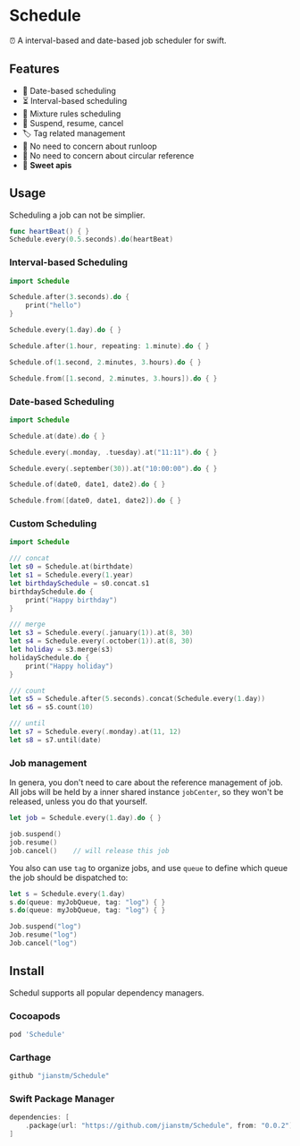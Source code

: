 # Schedule

⏰ A interval-based and date-based job scheduler for swift.


## Features

- 📆 Date-based scheduling
- ⏳ Interval-based scheduling
- 📝 Mixture rules scheduling
- 🚦 Suspend, resume, cancel
- 🏷 Tag related management
- 🍻 No need to concern about runloop
- 👻 No need to concern about circular reference
- 🍭 **Sweet apis**


## Usage

Scheduling a job can not be simplier.

```swift
func heartBeat() { }
Schedule.every(0.5.seconds).do(heartBeat)
```

### Interval-based Scheduling

```swift
import Schedule

Schedule.after(3.seconds).do {
    print("hello")
}

Schedule.every(1.day).do { }

Schedule.after(1.hour, repeating: 1.minute).do { }

Schedule.of(1.second, 2.minutes, 3.hours).do { }

Schedule.from([1.second, 2.minutes, 3.hours]).do { }
```



### Date-based Scheduling

```swift
import Schedule

Schedule.at(date).do { }

Schedule.every(.monday, .tuesday).at("11:11").do { }

Schedule.every(.september(30)).at("10:00:00").do { }

Schedule.of(date0, date1, date2).do { }

Schedule.from([date0, date1, date2]).do { }
```



### Custom Scheduling

```swift
import Schedule

/// concat
let s0 = Schedule.at(birthdate)
let s1 = Schedule.every(1.year)
let birthdaySchedule = s0.concat.s1
birthdaySchedule.do { 
    print("Happy birthday")
}

/// merge
let s3 = Schedule.every(.january(1)).at(8, 30)
let s4 = Schedule.every(.october(1)).at(8, 30)
let holiday = s3.merge(s3)
holidaySchedule.do {
    print("Happy holiday")
}

/// count
let s5 = Schedule.after(5.seconds).concat(Schedule.every(1.day))
let s6 = s5.count(10)

/// until
let s7 = Schedule.every(.monday).at(11, 12)
let s8 = s7.until(date)
```


### Job management

In genera, you don't need to care about the reference management of job. All jobs will be held by a inner shared instance `jobCenter`, so they won't be released, unless you do that yourself.


```swift
let job = Schedule.every(1.day).do { }

job.suspend()
job.resume()
job.cancel()    // will release this job
```

You also can use `tag` to organize jobs, and use `queue` to define which queue the job should be dispatched to:

```swift
let s = Schedule.every(1.day)
s.do(queue: myJobQueue, tag: "log") { }
s.do(queue: myJobQueue, tag: "log") { }

Job.suspend("log")
Job.resume("log")
Job.cancel("log")
```

## Install

Schedul supports all popular dependency managers.

### Cocoapods

```ruby
pod 'Schedule'
```

### Carthage

```swift
github "jianstm/Schedule"
```

### Swift Package Manager

```swift
dependencies: [
    .package(url: "https://github.com/jianstm/Schedule", from: "0.0.2")
]
```

